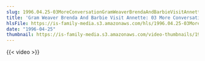 ```yaml
---
slug: 1996.04.25-03MoreConversationGramWeaverBrendaAndBarbieVisitAnnette
title: 'Gram Weaver Brenda And Barbie Visit Annette: 03 More Conversations'
hlsFile: https://is-family-media.s3.amazonaws.com/hls/1996.04.25-03MoreConversationGramWeaverBrendaAndBarbieVisitAnnette/1996.04.25-03MoreConversationGramWeaverBrendaAndBarbieVisitAnnette.m3u8
date: "1996-04-25"
thumbnail: https://is-family-media.s3.amazonaws.com/video-thumbnails/1996.04.25-03MoreConversationGramWeaverBrendaAndBarbieVisitAnnette.png
---
```

{{< video >}}
